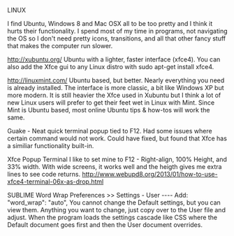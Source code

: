 LINUX

I find Ubuntu, Windows 8 and Mac OSX all to be too pretty and I think it hurts their functionality.  I spend most of my time in programs, not navigating the OS so I don't need pretty icons, transitions, and all that other fancy stuff that makes the computer run slower.

http://xubuntu.org/
Ubuntu with a lighter, faster interface (xfce4).  You can also add the Xfce gui to any Linux distro with sudo apt-get install xfce4.  

http://linuxmint.com/
Ubuntu based, but better.  Nearly everything you need is already installed.  The interface is more classic, a bit like Windows XP but more modern.  It is still heavier the Xfce used in Xubuntu but I think a lot of new Linux users will prefer to get their feet wet in Linux with Mint.  Since Mint is Ubuntu based, most online Ubuntu tips & how-tos will work the same.  

Guake - Neat quick terminal popup tied to F12.  Had some issues where certain command would not work.  Could have fixed, but found that Xfce has a similiar functionality built-in.

Xfce Popup Terminal  I like to set mine to F12  - Right-align, 100% Height, and 33% width.  With wide screens, it works well and the heigth gives me extra lines to see code returns. 
	http://www.webupd8.org/2013/01/how-to-use-xfce4-terminal-06x-as-drop.html

SUBLIME
Word Wrap
	Preferences >> Settings - User ---- 
	Add: "word_wrap": "auto",
	You cannot change the Default settings, but you can view them.  Anything you want to change, just copy over to the User file and adjust.  When the program loads the settings cascade like CSS where the Default document goes first and then the User document overrides.